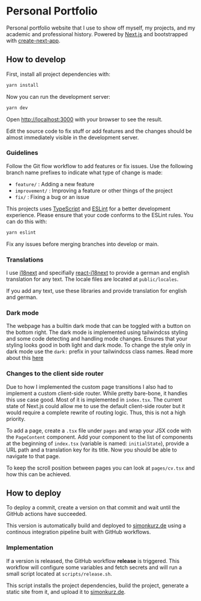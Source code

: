 # Personal Portfolio
Personal portfolio website that I use to show off myself, my projects, and my academic and professional history. Powered by [Next.js](https://jextjs.org/) and bootstrapped with [create-next-app](https://github.com/vercel/next.js/tree/canary/packages/create-next-app).


## How to develop
First, install all project dependencies with:
```bash
yarn install
```

Now you can run the development server:
```bash
yarn dev
```

Open [http://localhost:3000](http://localhost:3000) with your browser to see the result.

Edit the source code to fix stuff or add features and the changes should be almost immediately visible in the development server.

### Guidelines
Follow the Git flow workflow to add features or fix issues. Use the following branch name prefixes to indicate what type of change is made:
 - `feature/` : Adding a new feature 
 - `improvement/` : Improving a feature or other things of the project
 - `fix/` : Fixing a bug or an issue

This projects uses [TypeScript](https://www.typescriptlang.org/) and [ESLint](https://eslint.org/) for a better development experience.
Please ensure that your code conforms to the ESLint rules.
You can do this with:
```bash
yarn eslint
```
Fix any issues before merging branches into develop or main.

### Translations
I use [i18next](https://www.i18next.com/) and specifially [react-i18next](https://react.i18next.com/) to provide a german and english translation for any text.
The locale files are located at `public/locales`.

If you add any text, use these libraries and provide translation for english and german.

### Dark mode
The webpage has a builtin dark mode that can be toggled with a button on the bottom right.
The dark mode is implemented using tailwindcss styling and some code detecting and handling mode changes.
Ensures that your styling looks good in both light and dark mode.
To change the style only in dark mode use the `dark:` prefix in your tailwindcss class names.
Read more about this [here](https://v2.tailwindcss.com/docs/dark-mode)

### Changes to the client side router
Due to how I implemented the custom page transitions I also had to implement a custom client-side router.
While pretty bare-bone, it handles this use case good.
Most of it is implemented in `index.tsx`.
The current state of Next.js could allow me to use the default client-side router but it would require a complete rewrite of routing logic.
Thus, this is not a high priority.

To add a page, create a `.tsx` file under `pages` and wrap your JSX code with the `PageContent` component.
Add your component to the list of components at the beginning of `index.tsx` (variable is named: `initialState`), provide a URL path and a translation key for its title.
Now you should be able to navigate to that page.

To keep the scroll position between pages you can look at `pages/cv.tsx` and how this can be achieved.

## How to  deploy
To deploy a commit, create a version on that commit and wait until the GitHub actions have succeeded. 

This version is automatically build and deployed to [simonkurz.de](simonkurz.de) using a continous integration pipeline built with GitHub workflows.

### Implementation
If a version is released, the GitHub workflow **release** is triggered.
This workflow will configure some variables and fetch secrets and will run a small script located at `scripts/release.sh`.

This script installs the project dependencies, build the project, generate a static site from it, and upload it to [simonkurz.de](simonkurz.de).